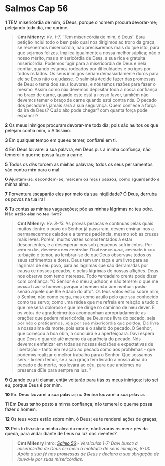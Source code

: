 # Salmos Cap 56

**1** 	TEM misericórdia de mim, ó Deus, porque o homem procura devorar-me; pelejando todo dia, me oprime.

> **Cmt MHenry**: *Vv. 1-7.* "Tem misericórdia de mim, ó Deus". Esta petição inclui todo o bem pelo qual nos dirigimos ao trono da graça, se recebermos misericórdia, não precisaremos mais do que isto, para que sejamos felizes. Implica igualmente a nossa melhor súplica; não o nosso mérito, mas a misericórdia de Deus, a sua rica e gratuita misericórdia. Podemos fugir para a misericórdia de Deus e nela confiar, quando estamos rodeados por dificuldades e perigos por todos os lados. Os seus inimigos seriam demasiadamente duros para ele se Deus não o ajudasse. O salmista decide fazer das promessas de Deus o tema dos seus louvores, e nós temos razões para fazer o mesmo. Assim como não devemos depositar toda a nossa confiança no braço de carne, quando este está a nosso favor, também não devemos temer o braço de carne quando está contra nós. O pecado dos pecadores jamais será a sua segurança. Quem conhece a força da ira de Deus? Quão alto pode chegar? com quanta força pode espancar?

**2** 	Os meus inimigos procuram devorar-me todo dia; pois são muitos os que pelejam contra mim, ó Altíssimo.

**3** 	Em qualquer tempo em que eu temer, confiarei em ti.

**4** 	Em Deus louvarei a sua palavra, em Deus pus a minha confiança; não temerei o que me possa fazer a carne.

**5** 	Todos os dias torcem as minhas palavras; todos os seus pensamentos são contra mim para o mal.

**6** 	Ajuntam-se, escondem-se, marcam os meus passos, como aguardando a minha alma.

**7** 	Porventura escaparão eles por meio da sua iniqüidade? Ó Deus, derruba os povos na tua ira!

**8** 	Tu contas as minhas vagueações; põe as minhas lágrimas no teu odre. Não estão elas no teu livro?

> **Cmt MHenry**: *Vv. 8-13.* As provas pesadas e contínuas pelas quais muitos dentre o povo do Senhor já passaram, devem ensinar-nos a permanecermos calados e a termos paciência, mesmo sob as cruzes mais leves. Porém, muitas vezes somos tentados a estar descontentes, e a desesperar-nos sob pequenos sofrimentos. Por esta razão, devemos nos controlar. Davi consola-se, em meio à sua turbação e temor, ao lembrar-se de que Deus observava todos os seus sofrimentos e dores. Deus tem uma taça e um livro para as lágrimas de seu povo, para as lágrimas que são derramadas por causa de nossos pecados, e pelas lágrimas de nossas aflições. Deus nos observa com temo interesse. Todo verdadeiro crente pode dizer com confiança: "O Senhor é o meu ajudador, e não temerei o que me possa fazer o homem, porque o homem não tem nenhum poder senão aquele que lhe é dado do alto". Os teus votos estão sobre mim, ó Senhor, não como carga, mas como aquilo pelo que sou conhecido como teu servo; como uma rédea que me refreia em relação a tudo o que me seria doloroso e que me dirige no caminho de meu dever. E os votos de agradecimentos acompanham apropriadamente as orações que pedem misericórdia, se Deus nos livra do pecado, seja por não o praticarmos, seja por sua misericórdia que perdoa, Ele livra a nossa alma da morte, pois este é o salário do pecado. O Senhor, que começou a boa obra, a concluirá e a aperfeiçoará. Davi espera que Deus o guarde até mesmo da aparência do pecado. Nós devemos enfatizar em todas as nossas decisões e expectativas de libertação - tanto em relação ao pecado como aos problemas - que podemos realizar o melhor trabalho para o Senhor. Que possamos servi- lo sem temor, se a sua graça tem livrado a nossa alma do pecado e da morte, nos levará ao céu, para que andemos na presença dEle para sempre na luz. "

**9** 	Quando eu a ti clamar, então voltarão para trás os meus inimigos: isto sei eu, porque Deus é por mim.

**10** 	Em Deus louvarei a sua palavra; no Senhor louvarei a sua palavra.

**11** 	Em Deus tenho posto a minha confiança; não temerei o que me possa fazer o homem.

**12** 	Os teus votos estão sobre mim, ó Deus; eu te renderei ações de graças;

**13** 	Pois tu livraste a minha alma da morte; não livrarás os meus pés da queda, para andar diante de Deus na luz dos viventes?


> **Cmt MHenry** Intro: *[Salmo 56](../19A-Sl/56.md#0)*> *Versículos 1-7: Davi busca a misericórdia de Deus em meio à maldade de seus inimigos; 8-13: Apóia a sua fé nas promessas de Deus e declara a sua obrigação de louvá-lo por suas misericórdias.*